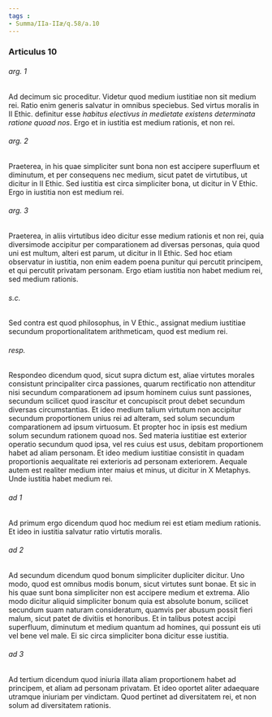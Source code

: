 ```yaml
---
tags : 
- Summa/IIa-IIæ/q.58/a.10
---
```


### Articulus 10

###### arg. 1
Ad decimum sic proceditur. Videtur quod medium iustitiae non sit medium rei. Ratio enim generis salvatur in omnibus speciebus. Sed virtus moralis in II Ethic. definitur esse *habitus electivus in medietate existens determinata ratione quoad nos*. Ergo et in iustitia est medium rationis, et non rei.

###### arg. 2
Praeterea, in his quae simpliciter sunt bona non est accipere superfluum et diminutum, et per consequens nec medium, sicut patet de virtutibus, ut dicitur in II Ethic. Sed iustitia est circa simpliciter bona, ut dicitur in V Ethic. Ergo in iustitia non est medium rei.

###### arg. 3
Praeterea, in aliis virtutibus ideo dicitur esse medium rationis et non rei, quia diversimode accipitur per comparationem ad diversas personas, quia quod uni est multum, alteri est parum, ut dicitur in II Ethic. Sed hoc etiam observatur in iustitia, non enim eadem poena punitur qui percutit principem, et qui percutit privatam personam. Ergo etiam iustitia non habet medium rei, sed medium rationis.

###### s.c.
Sed contra est quod philosophus, in V Ethic., assignat medium iustitiae secundum proportionalitatem arithmeticam, quod est medium rei.

###### resp.
Respondeo dicendum quod, sicut supra dictum est, aliae virtutes morales consistunt principaliter circa passiones, quarum rectificatio non attenditur nisi secundum comparationem ad ipsum hominem cuius sunt passiones, secundum scilicet quod irascitur et concupiscit prout debet secundum diversas circumstantias. Et ideo medium talium virtutum non accipitur secundum proportionem unius rei ad alteram, sed solum secundum comparationem ad ipsum virtuosum. Et propter hoc in ipsis est medium solum secundum rationem quoad nos. Sed materia iustitiae est exterior operatio secundum quod ipsa, vel res cuius est usus, debitam proportionem habet ad aliam personam. Et ideo medium iustitiae consistit in quadam proportionis aequalitate rei exterioris ad personam exteriorem. Aequale autem est realiter medium inter maius et minus, ut dicitur in X Metaphys. Unde iustitia habet medium rei.

###### ad 1
Ad primum ergo dicendum quod hoc medium rei est etiam medium rationis. Et ideo in iustitia salvatur ratio virtutis moralis.

###### ad 2
Ad secundum dicendum quod bonum simpliciter dupliciter dicitur. Uno modo, quod est omnibus modis bonum, sicut virtutes sunt bonae. Et sic in his quae sunt bona simpliciter non est accipere medium et extrema. Alio modo dicitur aliquid simpliciter bonum quia est absolute bonum, scilicet secundum suam naturam consideratum, quamvis per abusum possit fieri malum, sicut patet de divitiis et honoribus. Et in talibus potest accipi superfluum, diminutum et medium quantum ad homines, qui possunt eis uti vel bene vel male. Ei sic circa simpliciter bona dicitur esse iustitia.

###### ad 3
Ad tertium dicendum quod iniuria illata aliam proportionem habet ad principem, et aliam ad personam privatam. Et ideo oportet aliter adaequare utramque iniuriam per vindictam. Quod pertinet ad diversitatem rei, et non solum ad diversitatem rationis.

